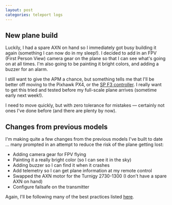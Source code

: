 ```yaml
---
layout: post
categories: teleport logs
---
```


## New plane build
Luckily, I had a spare AXN on hand so I immediately got busy building it again (something I can now do in my sleep!). I decided to add in an FPV (First Person View) camera gear on the plane so that I can see what's going on at all times. I'm also going to be painting it bright colors, and adding a buzzer for an alarm.

I still want to give the APM a chance, but something tells me that I'll be better off moving to the Pixhawk PX4, or the [SP F3 controller](http://seriouslypro.com/spracingf3). I really want to get this tried and tested before my full-scale plane arrives (sometime early next week!).

I need to move quickly, but with zero tolerance for mistakes &mdash; certainly not ones I've done before (and there are plenty by now).

## Changes from previous models
I'm making quite a few changes from the previous models I've built to date &hellip; many prompted in an attempt to reduce the risk of the plane getting lost:

- Adding camera gear for FPV flying
- Painting it a really bright color (so I can see it in the sky)
- Adding buzzer so I can find it when it crashes
- Add telemetry so I can get plane information at my remote control
- Swapped the AXN motor for the Turnigy 2730-1300 (I don't have a spare AXN on hand)
- Configure failsafe on the transmitter

Again, I'll be following many of the best practices listed [here](http://beta.ivc.no/wiki/index.php/AXN_Clouds_Fly_Setup).
